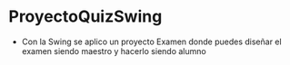# ProyectoQuizSwing

- Con la Swing se aplico un proyecto Examen donde puedes diseñar el examen siendo maestro y hacerlo siendo alumno
